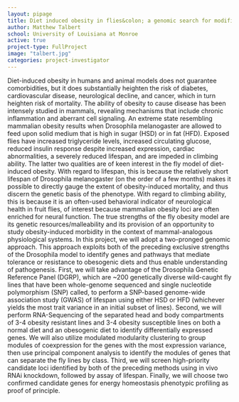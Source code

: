 ```yaml
---
layout: pipage
title: Diet induced obesity in flies&colon; a genomic search for modifiers of pathogenesis
author: Matthew Talbert
school: University of Louisiana at Monroe
active: true
project-type: FullProject
image: "talbert.jpg"
categories: project-investigator
---
```


<p>Diet-induced obesity in humans and animal models does not guarantee comorbidities, but it does substantially heighten the risk of diabetes, cardiovascular disease, neurological decline, and cancer, which in turn heighten risk of mortality. The ability of obesity to cause disease has been intensely studied in mammals, revealing mechanisms that include chronic inflammation and aberrant cell signaling. An extreme state resembling mammalian obesity results when Drosophila melanogaster are allowed to feed upon solid medium that is high in sugar (HSD) or in fat (HFD). Exposed flies have increased triglyceride levels, increased circulating glucose, reduced insulin response despite increased expression, cardiac abnormalities, a severely reduced lifespan, and are impeded in climbing ability. The latter two qualities are of keen interest in the fly model of diet-induced obesity. With regard to lifespan, this is because the relatively short lifespan of Drosophila melanogaster (on the order of a few months) makes it possible to directly gauge the extent of obesity-induced mortality, and thus discern the genetic basis of the phenotype. With regard to climbing ability, this is because it is an often-used behavioral indicator of neurological health in fruit flies, of interest because mammalian obesity loci are often enriched for neural function. The true strengths of the fly obesity model are its genetic resources/malleability and its provision of an opportunity to study obesity-induced morbidity in the context of mammal-analogous physiological systems. In this project, we will adopt a two-pronged genomic approach. This approach exploits both of the preceding exclusive strengths of the Drosophila model to identify genes and pathways that mediate tolerance or resistance to obesogenic diets and thus enable understanding of pathogenesis. First, we will take advantage of the Drosophila Genetic Reference Panel (DGRP), which are ~200 genetically diverse wild-caught fly lines that have been whole-genome sequenced and single nucleotide polymorphism (SNP) called, to perform a SNP-based genome-wide association study (GWAS) of lifespan using either HSD or HFD (whichever yields the most trait variance in an initial subset of lines). Second, we will perform RNA-Sequencing of the separated head and body compartments of 3-4 obesity resistant lines and 3-4 obesity susceptible lines on both a normal diet and an obesogenic diet to identify differentially expressed genes. We will also utilize modulated modularity clustering to group modules of coexpression for the genes with the most expression variance, then use principal component analysis to identify the modules of genes that can separate the fly lines by class. Third, we will screen high-priority candidate loci identified by both of the preceding methods using in vivo RNAi knockdown, followed by assay of lifespan. Finally, we will choose two confirmed candidate genes for energy homeostasis phenotypic profiling as proof of principle.</p>
